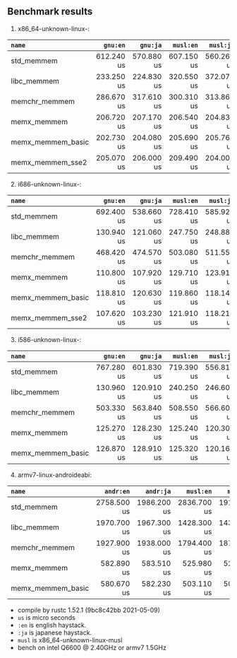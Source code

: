 ## Benchmark results

  1. x86_64-unknown-linux-:

|         `name`          |  `gnu:en`   |  `gnu:ja`   |  `musl:en`  |  `musl:ja`  |
|:------------------------|------------:|------------:|------------:|------------:|
| std_memmem              |  612.240 us |  570.880 us |  607.150 us |  560.260 us |
| libc_memmem             |  233.250 us |  224.830 us |  320.550 us |  372.070 us |
| memchr_memmem           |  286.670 us |  317.610 us |  300.310 us |  313.860 us |
| memx_memmem             |  206.720 us |  207.170 us |  206.540 us |  204.830 us |
| memx_memmem_basic       |  202.730 us |  204.080 us |  205.690 us |  205.760 us |
| memx_memmem_sse2        |  205.070 us |  206.000 us |  209.490 us |  204.000 us |

  2. i686-unknown-linux-:

|         `name`          |  `gnu:en`   |  `gnu:ja`   |  `musl:en`  |  `musl:ja`  |
|:------------------------|------------:|------------:|------------:|------------:|
| std_memmem              |  692.400 us |  538.660 us |  728.410 us |  585.920 us |
| libc_memmem             |  130.940 us |  121.060 us |  247.750 us |  248.880 us |
| memchr_memmem           |  468.420 us |  474.570 us |  503.080 us |  511.550 us |
| memx_memmem             |  110.800 us |  107.920 us |  129.710 us |  123.910 us |
| memx_memmem_basic       |  118.810 us |  120.630 us |  119.860 us |  118.140 us |
| memx_memmem_sse2        |  107.620 us |  103.230 us |  121.910 us |  118.210 us |

  3. i586-unknown-linux-:

|         `name`          |  `gnu:en`   |  `gnu:ja`   |  `musl:en`  |  `musl:ja`  |
|:------------------------|------------:|------------:|------------:|------------:|
| std_memmem              |  767.280 us |  601.830 us |  719.390 us |  556.810 us |
| libc_memmem             |  130.960 us |  120.910 us |  240.250 us |  246.600 us |
| memchr_memmem           |  503.330 us |  563.840 us |  508.550 us |  566.600 us |
| memx_memmem             |  125.270 us |  128.230 us |  125.240 us |  120.300 us |
| memx_memmem_basic       |  126.870 us |  128.910 us |  125.320 us |  120.160 us |

  4. armv7-linux-androideabi:

|         `name`          |  `andr:en`  |  `andr:ja`  |  `musl:en`  |  `musl:ja`  |
|:------------------------|------------:|------------:|------------:|------------:|
| std_memmem              | 2758.500 us | 1986.200 us | 2836.700 us | 1912.000 us |
| libc_memmem             | 1970.700 us | 1967.300 us | 1428.300 us | 1437.100 us |
| memchr_memmem           | 1927.900 us | 1938.000 us | 1794.400 us | 1871.600 us |
| memx_memmem             |  582.890 us |  583.510 us |  525.980 us |  525.160 us |
| memx_memmem_basic       |  580.670 us |  582.230 us |  503.110 us |  502.320 us |


- compile by rustc 1.52.1 (9bc8c42bb 2021-05-09)
- `us` is micro seconds
- `:en` is english haystack.
- `:ja` is japanese haystack.
- `musl` is x86_64-unknown-linux-musl
- bench on intel Q6600 @ 2.40GHz or armv7 1.5GHz
